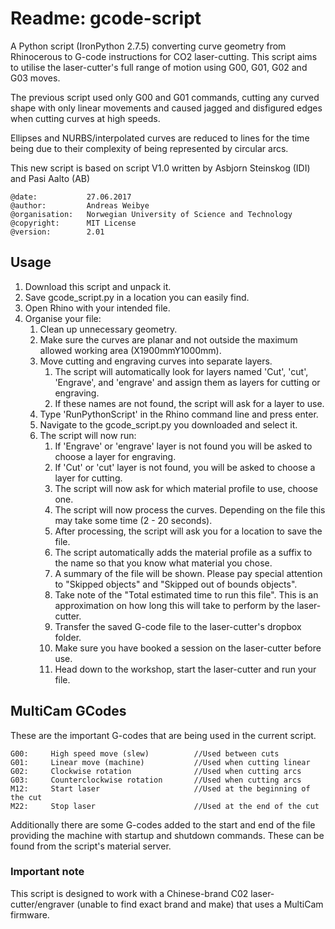 # Readme: gcode-script

A Python script (IronPython 2.7.5) converting curve geometry from Rhinocerous to G-code instructions for CO2 laser-cutting. This script aims to utilise the laser-cutter's full range of motion using G00, G01, G02 and G03 moves.

The previous script used only G00 and G01 commands, cutting any curved shape with only linear movements and caused jagged and disfigured edges when cutting curves at high speeds. 

Ellipses and NURBS/interpolated curves are reduced to lines for the time being due to their complexity of being represented by circular arcs.

This new script is based on script V1.0 written by Asbjorn Steinskog (IDI) and Pasi Aalto (AB)


    @date:           27.06.2017
    @author:         Andreas Weibye
    @organisation:   Norwegian University of Science and Technology
    @copyright:      MIT License
    @version:        2.01


## Usage

1. Download this script and unpack it.
1. Save gcode_script.py in a location you can easily find.
1. Open Rhino with your intended file.
1. Organise your file:
   1. Clean up unnecessary geometry.
   1. Make sure the curves are planar and not outside the maximum allowed working area (X1900mmY1000mm).
   1. Move cutting and engraving curves into separate layers.
      1. The script will automatically look for layers named 'Cut', 'cut', 'Engrave', and 'engrave' and assign them as layers for cutting or engraving.
      1. If these names are not found, the script will ask for a layer to use.
   1. Type 'RunPythonScript' in the Rhino command line and press enter.
   1. Navigate to the gcode_script.py you downloaded and select it.
   1. The script will now run:
      1. If 'Engrave' or 'engrave' layer is not found you will be asked to choose a layer for engraving.
      1. If 'Cut' or 'cut' layer is not found, you will be asked to choose a layer for cutting.
      1. The script will now ask for which material profile to use, choose one.
      1. The script will now process the curves. Depending on the file this may take some time (2 - 20 seconds).
      1. After processing, the script will ask you for a location to save the file.
        1. The script automatically adds the material profile as a suffix to the name so that you know what material you chose.
      1. A summary of the file will be shown. Please pay special attention to "Skipped objects" and "Skipped out of bounds objects".
      1. Take note of the "Total estimated time to run this file". This is an approximation on how long this will take to perform by the laser-cutter.
      1. Transfer the saved G-code file to the laser-cutter's dropbox folder.
      1. Make sure you have booked a session on the laser-cutter before use.
      1. Head down to the workshop, start the laser-cutter and run your file.


## MultiCam GCodes
These are the important G-codes that are being used in the current script. 

```
G00:     High speed move (slew)          //Used between cuts
G01:     Linear move (machine)           //Used when cutting linear
G02:     Clockwise rotation              //Used when cutting arcs
G03:     Counterclockwise rotation       //Used when cutting arcs
M12:     Start laser                     //Used at the beginning of the cut
M22:     Stop laser                      //Used at the end of the cut
```
Additionally there are some G-codes added to the start and end of the file providing the machine with startup and shutdown commands. These can be found from the script's material server. 

### Important note
This script is designed to work with a Chinese-brand C02 laser-cutter/engraver (unable to find exact brand and make) that uses a MultiCam firmware.
